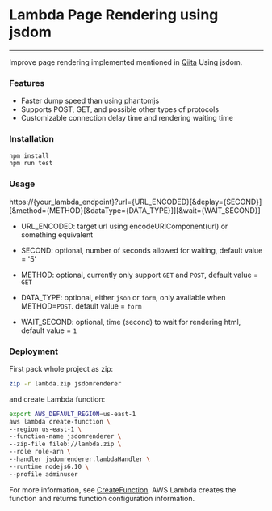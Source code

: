 # Lambda Page Rendering using jsdom
----------------------------

Improve page rendering implemented mentioned in [Qiita](http://qiita.com/peg_73_/items/b1d4ed5327f82b049850) Using jsdom.

### Features
- Faster dump speed than using phantomjs
- Supports POST, GET, and possible other types of protocols
- Customizable connection delay time and rendering waiting time


### Installation
```bash
npm install
npm run test
```

### Usage

https://{your_lambda_endpoint}?url={URL_ENCODED}\[&deplay={SECOND}\]\[&method={METHOD}\[&dataType={DATA_TYPE}\]\]\[&wait={WAIT_SECOND}\]

- URL_ENCODED: target url using encodeURIComponent(url) or something equivalent

- SECOND: optional, number of seconds allowed for waiting, default value = '5'

- METHOD: optional, currently only support `GET` and `POST`, default value = `GET`

- DATA_TYPE: optional, either `json` or `form`, only available when METHOD=`POST`. default value = `form`

- WAIT_SECOND: optional, time (second) to wait for rendering html, default value = `1`

### Deployment
First pack whole project as zip:
```bash
zip -r lambda.zip jsdomrenderer
```

and create Lambda function:
```bash
export AWS_DEFAULT_REGION=us-east-1
aws lambda create-function \
--region us-east-1 \
--function-name jsdomrenderer \
--zip-file fileb://lambda.zip \
--role role-arn \
--handler jsdomrenderer.lambdaHandler \
--runtime nodejs6.10 \
--profile adminuser
```

For more information, see [CreateFunction](http://docs.aws.amazon.com/cli/latest/reference/lambda/create-function.html). AWS Lambda creates the function and returns function configuration information.
